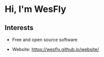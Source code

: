 # Hi, I'm WesFly

## Interests
- Free and open source software

- Website: https://wesfly.github.io/website/